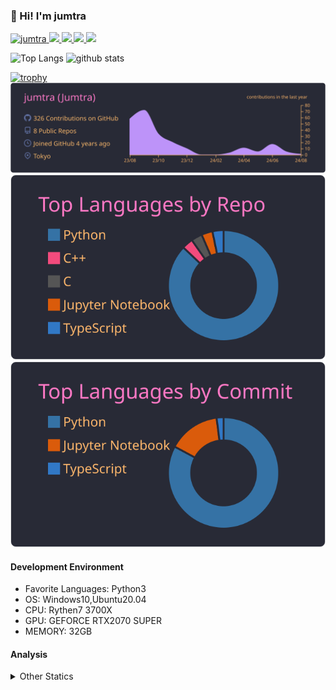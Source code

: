 ### 👋 Hi! I'm jumtra
<p align="left"> 
  <a href="https://github.com/jumtra/jumtra/">
    <img src="https://komarev.com/ghpvc/?username=jumtra" alt="jumtra" />
  </a>
  <a href="http://twitter.com/Jumtra1">
    <img height="20" src="https://img.shields.io/twitter/follow/Jumtra1?label=Twitter&logo=twitter&style=flat" />
  </a>
  <a href="https://github.com/jumtra">
    <img height="20" src="https://img.shields.io/github/followers/jumtra?label=follow&logo=github&style=flat" />
  </a>
  <a href="http://qiita.com/Jumtra">
    <img height="20" src="https://qiita-badge.apiapi.app/s/Jumtra/posts.svg" />
  </a>
  <a href="http://qiita.com/Jumtra">
    <img height="20" src="https://qiita-badge.apiapi.app/s/Jumtra/contributions.svg" />
  </a>
</p>

<p align="left"> 
  <img alt="Top Langs" height="150px" src="https://github-readme-stats.vercel.app/api/top-langs/?username=jumtra&layout=compact&count_private=true&show_icons=true&show_icons=true&theme=onedark" />
  <img alt="github stats" height="150px" src="https://github-readme-stats.vercel.app/api?username=jumtra&count_private=true&show_icons=true&show_icons=true&theme=onedark" />
</p>

[![trophy](https://github-profile-trophy.vercel.app/?username=jumtra&theme=gruvbox)](https://github.com/ryo-ma/github-profile-trophy)
[![](https://raw.githubusercontent.com/jumtra/jumtra/master/profile-summary-card-output/dracula/0-profile-details.svg)](https://github.com/vn7n24fzkq/github-profile-summary-cards)
[![](https://raw.githubusercontent.com/jumtra/jumtra/master/profile-summary-card-output/dracula/1-repos-per-language.svg)](https://github.com/vn7n24fzkq/github-profile-summary-cards)
[![](https://raw.githubusercontent.com/jumtra/jumtra/master/profile-summary-card-output/dracula/2-most-commit-language.svg)](https://github.com/vn7n24fzkq/github-profile-summary-cards)


#### Development Environment

- Favorite Languages: Python3
- OS: Windows10,Ubuntu20.04
- CPU: Rythen7 3700X
- GPU: GEFORCE RTX2070 SUPER
- MEMORY: 32GB

#### Analysis
<details>
  <summary>Other Statics</summary>
<!--START_SECTION:waka-->
![Code Time](http://img.shields.io/badge/Code%20Time-460%20hrs%2046%20mins-blue)

![Profile Views](http://img.shields.io/badge/Profile%20Views-0-blue)

**🐱 My GitHub Data** 

> 📦 406.6 kB Used in GitHub's Storage 
 > 
> 🏆 1 Contributions in the Year 2024
 > 
> 💼 Opted to Hire
 > 
> 📜 11 Public Repositories 
 > 
> 🔑 26 Private Repositories 
 > 
**I'm an Early 🐤** 

```text
🌞 Morning                105 commits         ████░░░░░░░░░░░░░░░░░░░░░   17.05 % 
🌆 Daytime                213 commits         █████████░░░░░░░░░░░░░░░░   34.58 % 
🌃 Evening                269 commits         ███████████░░░░░░░░░░░░░░   43.67 % 
🌙 Night                  29 commits          █░░░░░░░░░░░░░░░░░░░░░░░░   04.71 % 
```
📅 **I'm Most Productive on Tuesday** 

```text
Monday                   97 commits          ████░░░░░░░░░░░░░░░░░░░░░   15.75 % 
Tuesday                  113 commits         █████░░░░░░░░░░░░░░░░░░░░   18.34 % 
Wednesday                108 commits         ████░░░░░░░░░░░░░░░░░░░░░   17.53 % 
Thursday                 78 commits          ███░░░░░░░░░░░░░░░░░░░░░░   12.66 % 
Friday                   65 commits          ███░░░░░░░░░░░░░░░░░░░░░░   10.55 % 
Saturday                 101 commits         ████░░░░░░░░░░░░░░░░░░░░░   16.40 % 
Sunday                   54 commits          ██░░░░░░░░░░░░░░░░░░░░░░░   08.77 % 
```


📊 **This Week I Spent My Time On** 

```text
🕑︎ Time Zone: Asia/Tokyo

💬 Programming Languages: 
JSON                     20 mins             ██████████████████████░░░   87.49 % 
Markdown                 1 min               ██░░░░░░░░░░░░░░░░░░░░░░░   08.21 % 
Text                     1 min               █░░░░░░░░░░░░░░░░░░░░░░░░   04.30 % 

🔥 Editors: 
VS Code                  23 mins             █████████████████████████   100.00 % 

🐱‍💻 Projects: 
test                     18 mins             ███████████████████░░░░░░   76.51 % 
memo                     5 mins              ██████░░░░░░░░░░░░░░░░░░░   23.49 % 

💻 Operating System: 
Windows                  23 mins             █████████████████████████   100.00 % 
```

**I Mostly Code in Python** 

```text
Python                   32 repos            ██████████████████████░░░   86.49 % 
Jupyter Notebook         2 repos             █░░░░░░░░░░░░░░░░░░░░░░░░   05.41 % 
TypeScript               1 repo              █░░░░░░░░░░░░░░░░░░░░░░░░   02.70 % 
C                        1 repo              █░░░░░░░░░░░░░░░░░░░░░░░░   02.70 % 
C++                      1 repo              █░░░░░░░░░░░░░░░░░░░░░░░░   02.70 % 
```



**Timeline**

![Lines of Code chart](https://raw.githubusercontent.com/jumtra/jumtra/master/assets/bar_graph.png)


 Last Updated on 09/08/2024 19:34:50 UTC
<!--END_SECTION:waka-->
 </details>
